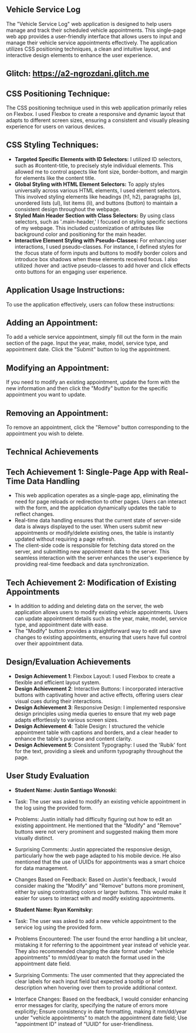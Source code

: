 ## Vehicle Service Log
The "Vehicle Service Log" web application is designed to help users manage and track their scheduled vehicle appointments. This single-page web app provides a user-friendly interface that allows users to input and manage their vehicle service appointments effectively. The application utilizes CSS positioning techniques, a clean and intuitive layout, and interactive design elements to enhance the user experience.

## Glitch: https://a2-ngrozdani.glitch.me

## CSS Positioning Technique:
The CSS positioning technique used in this web application primarily relies on Flexbox. I used Flexbox to create a responsive and dynamic layout that adapts to different screen sizes, ensuring a consistent and visually pleasing experience for users on various devices. 

## CSS Styling Techniques:

- **Targeted Specific Elements with ID Selectors:** I utilized ID selectors, such as #content-title, to precisely style individual elements. This allowed me to control aspects like font size, border-bottom, and margin for elements like the content title.
- **Global Styling with HTML Element Selectors:** To apply styles universally across various HTML elements, I used element selectors. This involved styling elements like headings (h1, h2), paragraphs (p), unordered lists (ul), list items (li), and buttons (button) to maintain a consistent design throughout the webpage.
- **Styled Main Header Section with Class Selectors:** By using class selectors, such as '.main-header,' I focused on styling specific sections of my webpage. This included customization of attributes like background color and positioning for the main header.
- **Interactive Element Styling with Pseudo-Classes:** For enhancing user interactions, I used pseudo-classes. For instance, I defined styles for the :focus state of form inputs and buttons to modify border colors and introduce box shadows when these elements received focus. I also utilized :hover and :active pseudo-classes to add hover and click effects onto buttons for an engaging user experience.

## Application Usage Instructions:
To use the application effectively, users can follow these instructions:

## Adding an Appointment: 
To add a vehicle service appointment, simply fill out the form in the main section of the page. Input the year, make, model, service type, and appointment date. Click the "Submit" button to log the appointment.

## Modifying an Appointment: 
If you need to modify an existing appointment, update the form with the new information and then click the "Modify" button for the specific appointment you want to update.

## Removing an Appointment: 
To remove an appointment, click the "Remove" button corresponding to the appointment you wish to delete.

## Technical Achievements
## Tech Achievement 1: Single-Page App with Real-Time Data Handling
- This web application operates as a single-page app, eliminating the need for page reloads or redirection to other pages. Users can interact with the form, and the application dynamically updates the table to reflect changes. 
- Real-time data handling ensures that the current state of server-side data is always displayed to the user. When users submit new appointments or modify/delete existing ones, the table is instantly updated without requiring a page refresh.
- The client-side code is responsible for fetching data stored on the server, and submitting new appointment data to the server. This seamless interaction with the server enhances the user's experience by providing real-time feedback and data synchronization.
## Tech Achievement 2: Modification of Existing Appointments
- In addition to adding and deleting data on the server, the web application allows users to modify existing vehicle appointments. Users can update appointment details such as the year, make, model, service type, and appointment date with ease.
- The "Modify" button provides a straightforward way to edit and save changes to existing appointments, ensuring that users have full control over their appointment data.

## Design/Evaluation Achievements

- **Design Achievement 1**: Flexbox Layout: I used Flexbox to create a flexible and efficient layout system. 
- **Design Achievement 2**: Interactive Buttons: I incorporated interactive buttons with captivating hover and active effects, offering users clear visual cues during their interactions.
- **Design Achievement 3**: Responsive Design: I implemented responsive design principles using media queries to ensure that my web page adapts effortlessly to various screen sizes.
- **Design Achievement 4**: Table Design: I structured the vehicle appointment table with captions and borders, and a clear header to enhance the table's purpose and content clarity.
- **Design Achievement 5**: Consistent Typography: I used the 'Rubik' font for the text, providing a sleek and uniform typography throughout the page. 

## User Study Evaluation

- **Student Name: Justin Santiago Wonoski**:
- Task: The user was asked to modify an existing vehicle appointment in the log using the provided form.

- Problems: Justin initially had difficulty figuring out how to edit an existing appointment. He mentioned that the "Modify" and "Remove" buttons were not very prominent and suggested making them more visually distinct.

- Surprising Comments: Justin appreciated the responsive design, particularly how the web page adapted to his mobile device. He also mentioned that the use of UUIDs for appointments was a smart choice for data management.

- Changes Based on Feedback: Based on Justin's feedback, I would consider making the "Modify" and "Remove" buttons more prominent, either by using contrasting colors or larger buttons. This would make it easier for users to interact with and modify existing appointments.

- **Student Name: Ryan Kornitsky**:
- Task: The user was asked to add a new vehicle appointment to the service log using the provided form.

- Problems Encountered: The user found the error handling a bit unclear, mistaking it for referring to the appointment year instead of vehicle year. They also recommended changing the date format under "vehicle appointments" to mm/dd/year to match the format used in the appointment date field.

- Surprising Comments: The user commented that they appreciated the clear labels for each input field but expected a tooltip or brief description when hovering over them to provide additional context.

- Interface Changes: Based on the feedback, I would consider enhancing error messages for clarity, specifying the nature of errors more explicitly; Ensure consistency in date formatting, making it mm/dd/year under "vehicle appointments" to match the appointment date field; Use "appointment ID" instead of "UUID" for user-friendliness.
